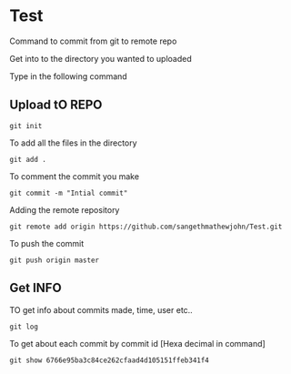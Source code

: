 # Test

Command to commit from git to remote repo

Get into to the directory you wanted to uploaded

Type in the following command

## Upload tO REPO

	git init

To add all the files in the directory

	git add .

To comment the commit you make

	git commit -m "Intial commit"

Adding the remote repository

	git remote add origin https://github.com/sangethmathewjohn/Test.git

To push the commit
	
	git push origin master


## Get INFO

TO get info about commits made, time, user etc..

	git log

To get about each commit by commit id [Hexa decimal in command]

	git show 6766e95ba3c84ce262cfaad4d105151ffeb341f4


